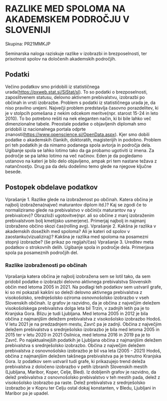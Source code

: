 # RAZLIKE MED SPOLOMA NA AKADEMSKEM PODROČJU V SLOVENIJI
Skupina: PR21MMKJP

Seminarska naloga raziskuje razlike v izobrazbi in brezposelnosti, ter prisotnost spolov na določenih akademskih področjih.

## Podatki
Večino podatkov smo pridobili iz statističnega urada(https://pxweb.stat.si/SiStat/sl). To so podatki o brezposelnosti, zaposlitvenem statusu, delovno aktivnem prebivalstvu, izobrazbi po občinah in vrsti izobrazbe. Problem s podatki iz statističnega urada je, da niso pravilno urejeni. Največji problem predstavlja časovno porazdelitev, ki je v stolpcih pomešana z nekim odcekom meritve(npr. starost 15-24 in leto 2010). To bo potrebno rešiti na nek eleganten način, ki bi bile lahko več dimenzionalne tabele. 
Preostale podatke o objavljenih diplomah smo pridobili iz nacionalnega portala odprte znanosti(https://www.openscience.si/OpenData.aspx). Kjer smo dobili podatke o akademskih člankih, doktoratih, magisterijih in podobno. Problem pri teh podatkih je da nimamo podanega spola avtorja in področja dela. Ugibanje spola se lahko lotimo tako da ga probamo ugotiviti iz imena. Za področje se pa lahko lotimo na več načinov. Eden je da pogledamo ustanovo na kateri je bilo delo objavljeno, ampak pri tem nastane težava z natančnostjo. Drug pa da delu dodelimo temo glede na njegove ključne besede.

## Postopek obdelave podatkov
Vprašanje 1. Razlike glede na izobraženost po občinah. Katera občina je najbolj izobražena(največ maturantov diplom itd.)? Kaj se zgodi če to normaliziramo glede na prebivalstvo v občini(x maturantov na y prebivalcev)? Obrazloži ugotovitve(npr. ali so občine z manj izobraženim prebivalstvom bolj kmetijsko usmerjene). Primerjaj najbolj in najmanj izobraženo občino skozi čas(rolling avg).
Vprašanje 2. Kakšna je razlika v akademskih dosežkih med spoloma? Ali je kateri od spolov v zaostanku(vizualiziraj)? Kakšna je razlika med spoloma na posamezni stopnji izobrazbe? (še prikaz po regijah/čas)
Vprašanje 3. Ureditev meta podatkov o strokovnih delih. Ugibanje spola in področje dela. Primerjava spola pa posameznih področjih del.

### Razlike izobraženosti po občinah
Vprašanja katera občina je najbolj izobražena sem se lotil tako, da sem pridobil podatke o izobrazbi delovno aktivnega prebivalstva Slovenskih občin med letoma 2005 in 2021.
Na podlagi teh podatkov sem ustvaril grafe, ki so mi pokazali kakšni so deleži delovno aktivnega prebivalstva z visokošolsko, srednješolsko oziroma osnovnošolsko izobrazbo v vseh Slovenskih občinah.
Iz grafov je razvidno, da je občina z največjim deležem visokošolskega prebivalstva dolga leta bil Trzin, v zadnjih letih pa je to Kranjska Gora. Blizu je tudi Ljubljana. 
Med letoma 2005 in 2012 je bila občina z najmanjšim deležem prebivalstva z visokošolsko izobrazbo Hodoš. V letu 2021 je na predzadnjem mestu, Zavrč pa je zadnji.
Občina z največjim deležem prebivalstva s srednješolsko izobrazbo je bila med letoma 2005 in 2015 ter v letu 2020 in 2021 Osilnica, med letoma 2016 in 2019 pa je to Zavrč.
Po najaktualnejših podatkih je Ljubljana občina z najmanjšim deležem prebivalstva s srednješolsko izobrazbo. 
Občina z največjim deležem prebivalstva z osnovnošolsko izobrazbo je bil vsa leta (2005 - 2021) Hodoš, občina z najmanjšim deležem takšnega prebivalstva pa je trenutno Kranjska Gora.
Iz podatkov sem ustvaril tudi grafe, ki prikazujejo trend deleža prebivalstva z določeno izobrazbo v petih izbranih Slovenskih mestih (Ljubljana, Maribor, Koper, Celje, Bled). 
Iz dobljenih grafov je razvidno, da delež prebivalstva z osnovnošolsko prebivalstvo v teh mestih pada, delež z visokošolsko izobrazbo pa raste. 
Delež prebivalstva z srednješolsko izobrazbo je v Kopru ter Celju ostal dokaj konstanten, v Bledu, Ljubljani in Maribor pa je upadel.
